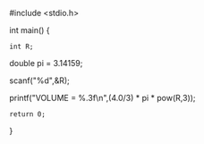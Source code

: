#include <stdio.h>
  
int main() {
  
     
    int R; 
   
 double pi = 3.14159; 
   
   
   
 scanf("%d",&R); 
   
   
   
 printf("VOLUME = %.3f\n",(4.0/3) * pi * pow(R,3)); 
  
    return 0;
}
